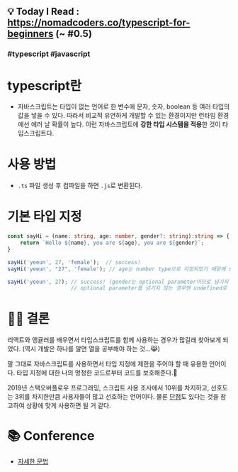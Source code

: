 ## 💡 Today I Read : https://nomadcoders.co/typescript-for-beginners (~ #0.5)

### #typescript #javascript

# typescript란
- 자바스크립트는 타입이 없는 언어로 한 변수에 문자, 숫자, boolean 등 여러 타입의 값을 넣을 수 있다. 따라서 비교적 유연하게 개발할 수 있는 환경이지만
런타임 환경에선 에러 날 확률이 높다. 이런 자바스크립트에 **강한 타입 시스템을 적용**한 것이 타입스크립트다.

# 사용 방법
- `.ts` 파일 생성 후 컴파일을 하면 `.js`로 변환된다.

# 기본 타입 지정
```typescript
const sayHi = (name: string, age: number, gender?: string):string => { //parameter에 type 지정, return type 지정, '?' 키워드로 선택적 파라미터 지정
    return `Hello ${name}, you are ${age}, you are ${gender}`;
}

sayHi('yeeun', 27, 'female');  // success!
sayHi('yeeun', "27", 'female'); // age는 number type으로 지정되었기 때문에 string type을 넘겨주면 error 발생!

sayHi('yeeun', 27); // success! (gender는 optional parameter이므로 넘기지 않아도 error 발생하지 않음!)
                    // optional parameter를 넘기지 않는 경우엔 undefined로 출력된다.
```
# 👩‍⚖️ 결론
리액트와 앵귤러를 배우면서 타입스크립트를 함께 사용하는 경우가 많길래 찾아보게 되었다. (역시 개발은 하나를 알면 열을 공부해야 하는 것...😹)

말 그대로 자바스크립트를 사용하면서 타입 지정에 제한을 주어야 할 때 유용한 언어이다.
타입 지정에 대한 나의 멍청한 코드로부터 코드를 보호해준다.🏹

2019년 스택오버플로우 프로그래밍, 스크립트 사용 조사에서 10위를 차지하고, 선호도는 3위를 차지한만큼 사용자들이 많고 선호하는 언어이다.
물론 [단점](https://tech.madup.com/typescript/)도 있다는 것을 참고하여 상황에 맞게 사용하면 될 거 같다.


# 📚 Conference

- [자세한 문법](https://heropy.blog/2020/01/27/typescript/)


